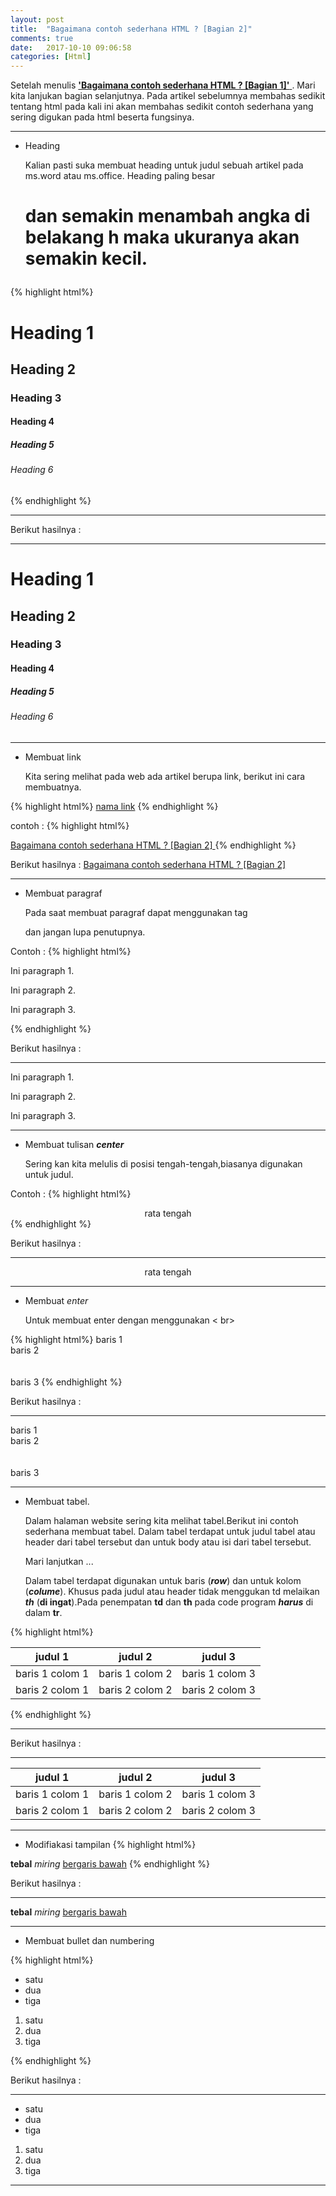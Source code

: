 ```yaml
---
layout: post
title:  "Bagaimana contoh sederhana HTML ? [Bagian 2]"
comments: true
date:   2017-10-10 09:06:58
categories: [Html]
---
```

Setelah menulis [**'Bagaimana contoh sederhana HTML ? [Bagian 1]'** ]({{site.url}}/html/2017/10/10/artikel-1/) . Mari kita lanjukan bagian selanjutnya. 
Pada artikel sebelumnya membahas sedikit tentang html pada kali ini akan membahas sedikit contoh sederhana yang sering digukan pada html beserta fungsinya.

---

- Heading

    Kalian pasti suka membuat heading untuk judul sebuah artikel pada ms.word atau ms.office. Heading paling besar <h1> dan semakin menambah angka di belakang **h** maka ukuranya akan semakin kecil.

{% highlight html%}
<h1>Heading 1</h1>
<h2>Heading 2</h2>
<h3>Heading 3</h3>
<h4>Heading 4</h4>
<h5>Heading 5</h5>
<h6>Heading 6</h6>
{% endhighlight %}

---
  Berikut hasilnya : 

---

<h1>Heading 1</h1>
<h2>Heading 2</h2>
<h3>Heading 3</h3>
<h4>Heading 4</h4>
<h5>Heading 5</h5>
<h6>Heading 6</h6>

---

- Membuat link

    Kita sering melihat pada web ada artikel berupa link, berikut ini cara membuatnya.

{% highlight html%}
<a href=" alamat_link"> nama link</a>
{% endhighlight %}

contoh : 
{% highlight html%}

<a href="{{{site.url}}/html/2017/10/10/artikel-2/">Bagaimana contoh sederhana HTML ? [Bagian 2] </a>
{% endhighlight %}

  Berikut hasilnya : <a href="{{{site.url}}/html/2017/10/10/artikel-2/">Bagaimana contoh sederhana HTML ? [Bagian 2] </a>

---

- Membuat paragraf

    Pada saat membuat paragraf dapat menggunakan tag <p>  dan jangan lupa penutupnya. 

Contoh :
{% highlight html%}
<p>Ini  paragraph 1.</p>
<p>Ini  paragraph 2.</p>
<p>Ini  paragraph 3.</p>
{% endhighlight %}

 Berikut hasilnya : 

---

<p>Ini  paragraph 1.</p>
<p>Ini  paragraph 2.</p>
<p>Ini  paragraph 3.</p>

---

- Membuat tulisan ***center***

    Sering kan kita melulis di posisi tengah-tengah,biasanya digunakan untuk judul.

Contoh :
{% highlight html%}
<center> rata tengah</center>
{% endhighlight %}

 Berikut hasilnya : 

--- 

<center> rata tengah</center>

---

- Membuat *enter*
    
    Untuk membuat enter dengan menggunakan < br>


{% highlight html%}
baris 1 <br> baris 2 <br> <br><br> baris 3
{% endhighlight %}

Berikut hasilnya : 

---

baris 1 <br> baris 2 <br> <br><br> baris 3

---

 - Membuat tabel.

     Dalam halaman website sering kita melihat tabel.Berikut ini contoh sederhana membuat tabel. Dalam tabel terdapat <thead> untuk judul tabel atau header dari tabel tersebut dan <tbody> untuk body atau isi dari tabel tersebut.
     
     Mari lanjutkan ...

     Dalam tabel terdapat <tr> digunakan untuk baris (***row***) dan <td> untuk kolom (***colume***). Khusus pada judul atau header tidak menggukan td melaikan ***th***  (**di ingat**).Pada penempatan **td** dan **th** pada code program  ***harus*** di dalam **tr**.
 
{% highlight html%}
<table>
<thead>
    <tr>
        <th>judul 1</th>
        <th>judul 2</th>
        <th>judul 3</th>
    </tr>
</thead>
<tbody>
    <tr>
        <td>baris 1 colom 1</td>
        <td>baris 1 colom 2</td>
        <td>baris 1 colom 3</td>
    </tr>
    <tr>
        <td>baris 2 colom 1</td>
        <td>baris 2 colom 2</td>
        <td>baris 2 colom 3</td>
    </tr>
</tbody>

</table>
{% endhighlight %}

---
 
 Berikut hasilnya : 

---
<table>
<thead>
    <tr>
        <th>judul 1</th>
        <th>judul 2</th>
        <th>judul 3</th>
    </tr>
</thead>
<tbody>
    <tr>
        <td>baris 1 colom 1</td>
        <td>baris 1 colom 2</td>
        <td>baris 1 colom 3</td>
    </tr>
    <tr>
        <td>baris 2 colom 1</td>
        <td>baris 2 colom 2</td>
        <td>baris 2 colom 3</td>
    </tr>
</tbody>

</table>

---

- Modifiakasi tampilan
{% highlight html%}

<b> tebal</b>
<i> miring</i>
<u> bergaris bawah</u>
{% endhighlight %}

Berikut hasilnya : 

---
<b> tebal</b>
<i> miring</i>
<u> bergaris bawah</u>

---

- Membuat bullet dan numbering

{% highlight html%}

<ul>
    <li> satu</li>
    <li> dua </li>
    <li> tiga </li>
</ul>

<ol>
<li>satu</li>
<li>dua</li>
<li>tiga</li>
</ol>
{% endhighlight %}

Berikut hasilnya : 

---

<ul>
    <li> satu</li>
    <li> dua </li>
    <li> tiga </li>
</ul>

<ol>
<li>satu</li>
<li>dua</li>
<li>tiga</li>
</ol>

---

